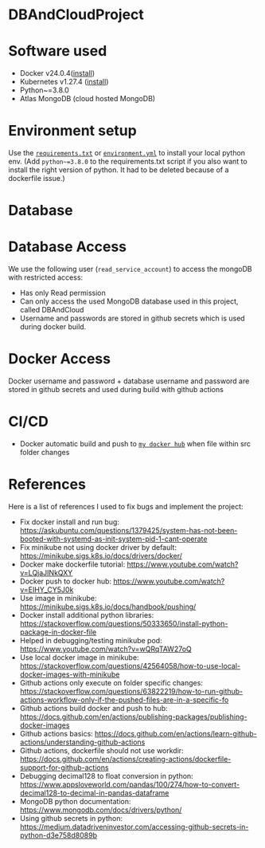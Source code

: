 # DBAndCloudProject

# Software used

* Docker v24.0.4([install](https://docs.docker.com/engine/install/ubuntu/))
* Kubernetes v1.27.4 ([install](https://minikube.sigs.k8s.io/docs/drivers/docker/))
* Python~=3.8.0
* Atlas MongoDB (cloud hosted MongoDB)

# Environment setup

Use the [``requirements.txt``](requirements.txt) or [``environment.yml``](environment.yml) to install your local python env.
(Add ``python~=3.8.0`` to the requirements.txt script if you also want to install the right version of python. It had to be deleted because of a dockerfile issue.)

# Database


# Database Access

We use the following user (``read_service_account``) to access the mongoDB with restricted access:
* Has only Read permission
* Can only access the used MongoDB database used in this project, called DBAndCloud
* Username and passwords are stored in github secrets which is used during docker build.

# Docker Access

Docker username and password + database username and password are stored in github secrets and used during build with github actions

# CI/CD

* Docker automatic build and push to [``my docker hub``](https://hub.docker.com/repository/docker/nsff/dbandcloud/general) when file within src folder changes


# References

Here is a list of references I used to fix bugs and implement the project:

* Fix docker install and run bug: https://askubuntu.com/questions/1379425/system-has-not-been-booted-with-systemd-as-init-system-pid-1-cant-operate
* Fix minikube not using docker driver by default: https://minikube.sigs.k8s.io/docs/drivers/docker/
* Docker make dockerfile tutorial: https://www.youtube.com/watch?v=LQjaJINkQXY
* Docker push to docker hub: https://www.youtube.com/watch?v=EIHY_CY5J0k
* Use image in minikube: https://minikube.sigs.k8s.io/docs/handbook/pushing/
* Docker install additional python libraries: https://stackoverflow.com/questions/50333650/install-python-package-in-docker-file
* Helped in debugging/testing minikube pod: https://www.youtube.com/watch?v=wQRqTAW27oQ
* Use local docker image in minikube: https://stackoverflow.com/questions/42564058/how-to-use-local-docker-images-with-minikube
* Github actions only execute on folder specific changes: https://stackoverflow.com/questions/63822219/how-to-run-github-actions-workflow-only-if-the-pushed-files-are-in-a-specific-fo
* Github actions build docker and push to hub: https://docs.github.com/en/actions/publishing-packages/publishing-docker-images
* Github actions basics: https://docs.github.com/en/actions/learn-github-actions/understanding-github-actions
* Github actions, dockerfile should not use workdir: https://docs.github.com/en/actions/creating-actions/dockerfile-support-for-github-actions
* Debugging decimal128 to float conversion in python: https://www.appsloveworld.com/pandas/100/274/how-to-convert-decimal128-to-decimal-in-pandas-dataframe
* MongoDB python documentation: https://www.mongodb.com/docs/drivers/python/
* Using github secrets in python: https://medium.datadriveninvestor.com/accessing-github-secrets-in-python-d3e758d8089b